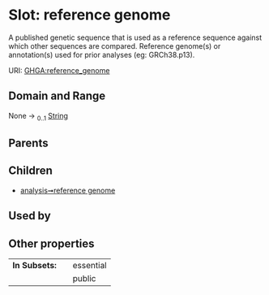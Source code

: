 
# Slot: reference genome


A published genetic sequence that is used as a reference sequence against which other sequences are compared. Reference genome(s) or annotation(s) used for prior analyses (eg: GRCh38.p13).

URI: [GHGA:reference_genome](https://w3id.org/GHGA/reference_genome)


## Domain and Range

None &#8594;  <sub>0..1</sub> [String](types/String.md)

## Parents


## Children

 *  [analysis➞reference genome](analysis_reference_genome.md)

## Used by


## Other properties

|  |  |  |
| --- | --- | --- |
| **In Subsets:** | | essential |
|  | | public |

